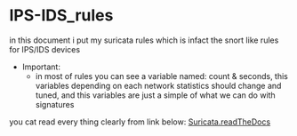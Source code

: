 # IPS-IDS_rules
in this document i put my suricata rules which is infact the snort like rules for IPS/IDS devices


+ Important:
  + in most of rules you can see a variable named: count & seconds, this variables depending on each network statistics should change and tuned, and this variables are just a simple of what we can do with signatures

you cat read every thing clearly from link below:
  [Suricata.readTheDocs](https://suricata.readthedocs.io/en/suricata-6.0.8/)
